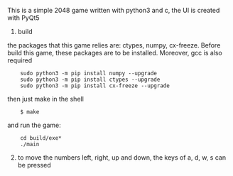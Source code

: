 
This is a simple 2048 game written with python3 and c, the UI is created with PyQt5

1. build  

the packages that this game relies are: ctypes, numpy, cx-freeze. Before build this game, these packages are to be installed. Moreover, gcc is also required
```
    sudo python3 -m pip install numpy --upgrade
    sudo python3 -m pip install ctypes --upgrade
    sudo python3 -m pip install cx-freeze --upgrade
```

then just make in the shell
``` 
    $ make
```
and run the game:
```
    cd build/exe*
    ./main
```

2. to move the numbers left, right, up and down, the keys of a, d, w, s can be pressed
